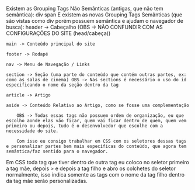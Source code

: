Existem as Grouping Tags Não Semânticas (antigas, que não tem semântica):
    div
    span
E existem as novas Grouping Tags Semânticas (que são vistas como div porém possuem semântica e ajudam o navegador de busca):
    header -> Cabeçalho (OBS -> NÃO CONFUNDIR COM AS CONFIGURAÇÕES DO SITE (head/cabeça))

    main -> Conteúdo principal do site

    footer -> Rodapé

    nav -> Menu de Navegação / Links

    section -> Seção (uma parte do conteúdo que contém outras partes, ex: como as salas de cinema) OBS -> Nas sections é necessário o uso do id especificando o nome da seção dentro da tag

    article -> Artigo

    aside -> Conteúdo Relativo ao Artigo, como se fosse uma complementação

        OBS -> Todas essas tags não possuem ordem de organização, eu que escolho aonde elas vão ficar, quem vai ficar dentro de quem, quem vem primeiro ou depois, tudo é o desenvolvedor que escolhe com a necessidade do site.

        Com isso eu consigo trabalhar em CSS com os seletores dessas tags e personalizar partes bem mais específicas do conteúdo, que agora tem semântica/faz sentido para o navegador.

Em CSS toda tag que tiver dentro de outra tag eu coloco no seletor primeiro a tag mãe, depois > e depois a tag filho e abro os colchetes do seletor normalmente, isso indica somente as tags com o nome da tag filho dentro da tag mãe serão personalizadas.

